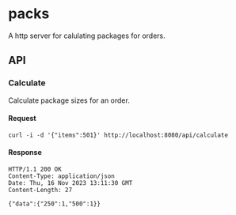 # packs

A http server for calulating packages for orders.

## API

### Calculate
Calculate package sizes for an order.

#### Request
```
curl -i -d '{"items":501}' http://localhost:8080/api/calculate
```

#### Response
```
HTTP/1.1 200 OK
Content-Type: application/json
Date: Thu, 16 Nov 2023 13:11:30 GMT
Content-Length: 27

{"data":{"250":1,"500":1}}
```